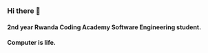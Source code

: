 <!-- https://github.com/carlsednaoui/gitsocial -->

### Hi there 👋

#### 2nd year Rwanda Coding Academy Software Engineering student.
#### Computer is life.

